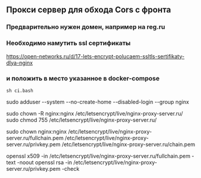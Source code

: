 ## Прокси сервер для обхода Cors с фронта


### Предварительно нужен домен, например на reg.ru

### Необходимо намутить ssl сертификаты 
https://open-networks.ru/d/17-lets-encrypt-polucaem-ssltls-sertifikaty-dlya-nginx

### и положить в место указанное в docker-compose
```
sh ci.bash
```

sudo adduser --system --no-create-home --disabled-login --group nginx

sudo chown -R nginx:nginx /etc/letsencrypt/live/nginx-proxy-server.ru/
sudo chmod 755 /etc/letsencrypt/live/nginx-proxy-server.ru/

sudo chown nginx:nginx /etc/letsencrypt/live/nginx-proxy-server.ru/fullchain.pem /etc/letsencrypt/live/nginx-proxy-server.ru/privkey.pem /etc/letsencrypt/live/nginx-proxy-server.ru/chain.pem


openssl x509 -in /etc/letsencrypt/live/nginx-proxy-server.ru/fullchain.pem -text -noout
openssl rsa -in /etc/letsencrypt/live/nginx-proxy-server.ru/privkey.pem -check
